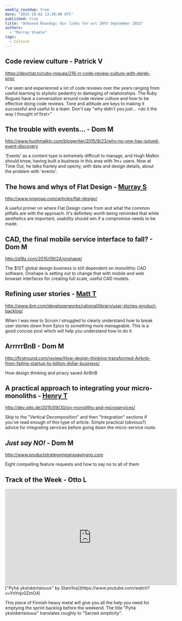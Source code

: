 ```yaml
---
weekly_roundup: true
date: "2015-10-02 13:30:00 UTC"
published: true
title: "Unboxed Roundup: Our links for w/c 28th September 2015"
authors:
  - "Murray Steele"
tags:
  - Culture
---
```


## Code review culture - Patrick V

https://devchat.tv/ruby-rogues/216-rr-code-review-culture-with-derek-prior

I've seen and experienced a lot of code reviews over the years ranging from useful learning to stylistic pedantry to damaging of relationships. The Ruby Rogues have a conversation around code review culture and how to be effective doing code reviews.  Tone and attitude are keys to making it successful and useful to a team. Don't say "why didn't you just... \<do it the way I thought of first\>"

## The trouble with events... - Dom M

http://www.hughmalkin.com/blogwriter/2015/9/23/why-no-one-has-solved-event-discovery

'Events' as a content type is extremely difficult to manage, and Hugh Malkin should know, having built a business in this area with 1m+ users. Now at Time Out, he talks frankly and openly, with data and design details, about the problem with 'events'.

## The hows and whys of Flat Design - [Murray S](/people#murray-steele)

http://www.nngroup.com/articles/flat-design/

A useful primer on where Flat Design came from and what the common pitfalls are with the approach.  It's definitely worth being reminded that while aesthetics are important, usability should win if a compromise needs to be made.

## CAD, the final mobile service interface to fall? - Dom M

http://a16z.com/2015/09/24/onshape/

The $12T global design business is still dependent on monolithic CAD software. Onshape is setting out to change that with mobile and web browser interfaces for creating full scale, useful CAD models.

## Refining user stories - [Matt T](https://uk.linkedin.com/in/mattturrell1)

http://www.ibm.com/developerworks/rational/library/user-stories-product-backlog/

When I was new to Scrum I struggled to clearly understand how to break user stories down from Epics to something more manageable. This is a good concise post which will help you understand how to do it.

## ArrrrrBnB - Dom M

http://firstround.com/review/How-design-thinking-transformed-Airbnb-from-failing-startup-to-billion-dollar-business/

How design thinking and piracy saved AirBnB

## A practical approach to integrating your micro-monoliths - [Henry T](/people#henry-turner)

http://dev.otto.de/2015/09/30/on-monoliths-and-microservices/

Skip to the "Vertical Decomposition" and then "Integration" sections if you've read enough of this type of article. Simple practical (obvious?) advice for integrating services before going down the micro-service route.

## ​*Just say NO!*​​ - Dom M

http://www.productstrategymeanssayingno.com

Eight compelling feature requests and how to say no to all of them

## Track of the Week - Otto L

<iframe width="560" height="315" src="https://www.youtube.com/embed/YnYnjv0ZmO4" frameborder="0" allowfullscreen></iframe>
["Pyhä yksinkertaisuus" by Stam1na](https://www.youtube.com/watch?v=YnYnjv0ZmO4)

This piece of Finnish heavy metal will give you all the help you need for emptying the sprint backlog before the weekend. The title "Pyhä yksinkertaisuus" translates roughly to "Sacred simplicity".
